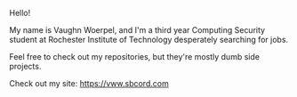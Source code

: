 Hello! 

My name is Vaughn Woerpel, and I'm a third year Computing Security student at Rochester Institute of Technology desperately searching for jobs.

Feel free to check out my repositories, but they're mostly dumb side projects.

 <script src="https://tryhackme.com/badge/1327973"></script>

Check out my site: https://vww.sbcord.com
